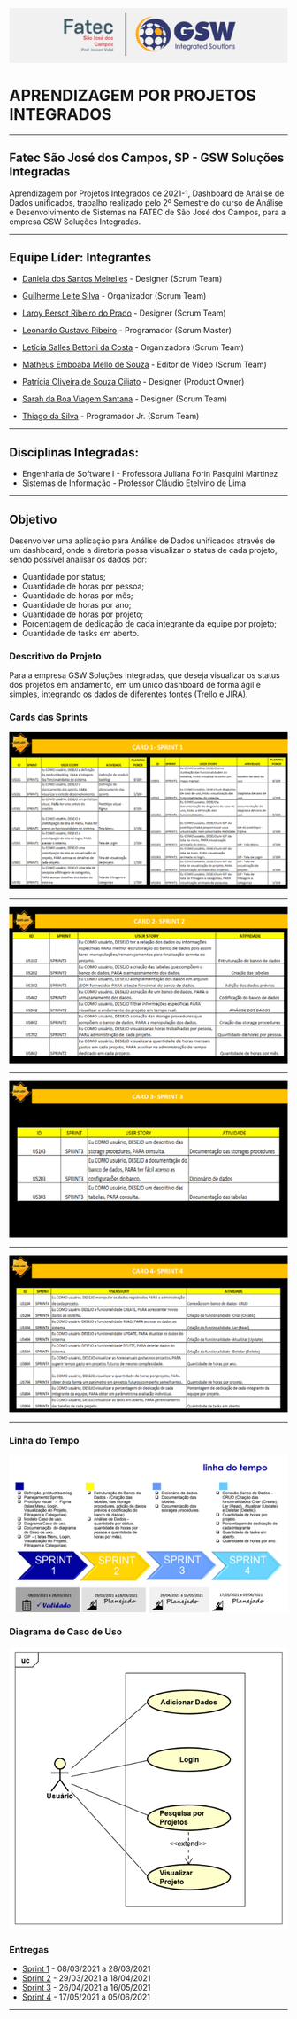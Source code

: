 ![FATEC_E_GSW_.jpeg](https://github.com/Leo0256/Equipe_Lider-Projeto_GSW/blob/main/Arquivos/Fotos%20e%20Documentos/FATEC%20E%20GSW%20.jpeg)

# APRENDIZAGEM POR PROJETOS INTEGRADOS 
----------------------------------------------------------------------------------------------------------------------------------------------------------
## Fatec São José dos Campos, SP - GSW Soluções Integradas 
Aprendizagem por Projetos Integrados de 2021-1, Dashboard de Análise de Dados unificados, trabalho realizado pelo 2º Semestre 
do curso de Análise e Desenvolvimento de Sistemas na FATEC de São José dos Campos, para a empresa GSW Soluções Integradas. 

----------------------------------------------------------------------------------------------------------------------------------------------------------
## Equipe Líder: Integrantes

- [Daniela dos Santos Meirelles](https://github.com/DanielaMeirelles) - Designer (Scrum Team)

- [Guilherme Leite Silva](https://github.com/Glsilva) - Organizador (Scrum Team)

- [Laroy Bersot Ribeiro do Prado](https://github.com/laroyprado) - Designer (Scrum Team)

- [Leonardo Gustavo Ribeiro](https://github.com/Leo0256) - Programador (Scrum Master)

- [Letícia Salles Bettoni da Costa](https://github.com/leticiasalles) - Organizadora (Scrum Team)

- [Matheus Emboaba Mello de Souza](https://github.com/MatheusEmboabaTeteu) - Editor de Vídeo (Scrum Team)

- [Patrícia Oliveira de Souza Ciliato](https://github.com/Ppistache) - Designer (Product Owner)

- [Sarah da Boa Viagem Santana](https://github.com/Sarah781) - Designer (Scrum Team)

- [Thiago da Silva](https://github.com/Thiago-Thome) - Programador Jr. (Scrum Team)


----------------------------------------------------------------------------------------------------------------------------------------------------------
## Disciplinas Integradas:
- Engenharia de Software I - Professora Juliana Forin Pasquini Martinez 
- Sistemas de Informação - Professor Cláudio Etelvino de Lima 


----------------------------------------------------------------------------------------------------------------------------------------------------------
## Objetivo
Desenvolver uma aplicação para Análise de Dados unificados através de um dashboard, onde a diretoria possa visualizar o status de cada projeto, sendo 
possível analisar os dados por: 
 - Quantidade por status;
 - Quantidade de horas por pessoa;
 - Quantidade de horas por mês;
 - Quantidade de horas por ano;
 - Quantidade de horas por projeto;
 - Porcentagem de dedicação de cada integrante da equipe por projeto;
 - Quantidade de tasks em aberto.

### Descritivo do Projeto

Para a empresa GSW Soluções Integradas, que deseja visualizar os status dos projetos em andamento, 
em um único dashboard de forma ágil e simples, integrando os dados de diferentes fontes (Trello e JIRA). 



### Cards das Sprints

![CARD1](https://github.com/Leo0256/Equipe_Lider-Projeto_GSW/blob/main/Arquivos/Fotos%20e%20Documentos/CARD1.jpg)

 -----------------------------------------------------------------------------------------------------------------------------------------------------------

![CARD2](https://github.com/Leo0256/Equipe_Lider-Projeto_GSW/blob/main/Arquivos/Fotos%20e%20Documentos/CARD2.jpg)

 -----------------------------------------------------------------------------------------------------------------------------------------------------------

![CARD3](https://github.com/Leo0256/Equipe_Lider-Projeto_GSW/blob/main/Arquivos/Fotos%20e%20Documentos/CARD3.jpg)

 -----------------------------------------------------------------------------------------------------------------------------------------------------------

![CARD4](https://github.com/Leo0256/Equipe_Lider-Projeto_GSW/blob/main/Arquivos/Fotos%20e%20Documentos/CARD4.jpg)

 -----------------------------------------------------------------------------------------------------------------------------------------------------------

### Linha do Tempo
![linhadotempo](https://github.com/Leo0256/Equipe_Lider-Projeto_GSW/blob/main/Arquivos/Fotos%20e%20Documentos/linhadotempo.jpg)


### Diagrama de Caso de Uso
![Diagrama_de_Caso_de_Uso](https://github.com/Leo0256/Equipe_Lider-Projeto_GSW/blob/main/Arquivos/Fotos%20e%20Documentos/Diagrama%20de%20Caso%20de%20Uso.png)


### Entregas
- <a href='https://github.com/Leo0256/Equipe_Lider-Projeto_GSW/tree/Sprint_1'>Sprint 1</a> - 08/03/2021 a 28/03/2021
- <a href='https://github.com/Leo0256/Equipe_Lider-Projeto_GSW/tree/Sprint_2'>Sprint 2</a> - 29/03/2021 a 18/04/2021
- <a href='https://github.com/Leo0256/Equipe_Lider-Projeto_GSW/tree/Sprint_3'>Sprint 3</a> - 26/04/2021 a 16/05/2021
- <a href='https://github.com/Leo0256/Equipe_Lider-Projeto_GSW/tree/Sprint_4'>Sprint 4</a> - 17/05/2021 a 05/06/2021

 -----------------------------------------------------------------------------------------------------------------------------------------------------------


